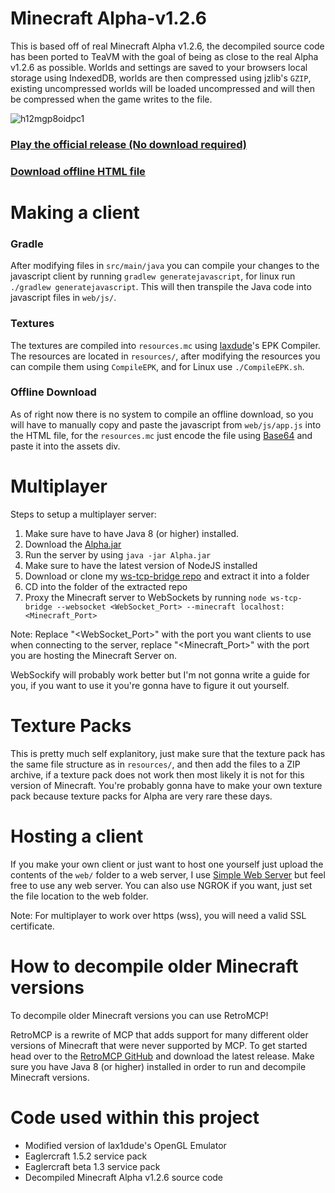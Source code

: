 # Minecraft Alpha-v1.2.6

This is based off of real Minecraft Alpha v1.2.6, the decompiled source code has been ported to TeaVM with the goal of being as close to the real Alpha v1.2.6 as possible. Worlds and settings are saved to your browsers local storage using IndexedDB, worlds are then compressed using jzlib's `GZIP`, existing uncompressed worlds will be loaded uncompressed and will then be compressed when the game writes to the file.

![h12mgp8oidpc1](https://github.com/PeytonPlayz595/Alpha-v1.2.6/assets/106421860/324a94c1-468f-4907-9127-64bdf12906c8)


### [Play the official release (No download required)](https://peytonplayz595.github.io/Alpha-v1.2.6/web/)

### [Download offline HTML file](https://github.com/PeytonPlayz595/Alpha-v1.2.6/blob/main/offline_download/Alpha_Offline_Download.html)

# Making a client

### Gradle
After modifying files in `src/main/java` you can compile your changes to the javascript client by running `gradlew generatejavascript`, for linux run `./gradlew generatejavascript`. This will then transpile the Java code into javascript files in `web/js/`.

### Textures
The textures are compiled into `resources.mc` using [laxdude](https://github.com/lax1dude)'s EPK Compiler. The resources are located in `resources/`, after modifying the resources you can compile them using `CompileEPK`, and for Linux use `./CompileEPK.sh`.

### Offline Download
As of right now there is no system to compile an offline download, so you will have to manually copy and paste the javascript from `web/js/app.js` into the HTML file, for the `resources.mc` just encode the file using [Base64](https://www.base64encode.org/) and paste it into the assets div.

# Multiplayer
Steps to setup a multiplayer server:

1. Make sure have to have Java 8 (or higher) installed.
2. Download the [Alpha.jar](https://github.com/PeytonPlayz595/Alpha-v1.2.6/blob/main/minecraft_server/Alpha.jar)
3. Run the server by using `java -jar Alpha.jar`
4. Make sure to have the latest version of NodeJS installed
5. Download or clone my [ws-tcp-bridge repo](https://github.com/PeytonPlayz595/ws-tcp-bridge/) and extract it into a folder
6. CD into the folder of the extracted repo
7. Proxy the Minecraft server to WebSockets by running `node ws-tcp-bridge --websocket <WebSocket_Port> --minecraft localhost:<Minecraft_Port>`

Note: Replace "<WebSocket_Port>" with the port you want clients to use when connecting to the server, replace "<Minecraft_Port>" with the port you are hosting the Minecraft Server on.

WebSockify will probably work better but I'm not gonna write a guide for you, if you want to use it you're gonna have to figure it out yourself.

# Texture Packs
This is pretty much self explanitory, just make sure that the texture pack has the same file structure as in `resources/`, and then add the files to a ZIP archive, if a texture pack does not work then most likely it is not for this version of Minecraft. You're probably gonna have to make your own texture pack because texture packs for Alpha are very rare these days.

# Hosting a client
If you make your own client or just want to host one yourself just upload the contents of the `web/` folder to a web server, I use [Simple Web Server](https://simplewebserver.org/) but feel free to use any web server. You can also use NGROK if you want, just set the file location to the web folder.

Note: For multiplayer to work over https (wss), you will need a valid SSL certificate.

# How to decompile older Minecraft versions
To decompile older Minecraft versions you can use RetroMCP!

RetroMCP is a rewrite of MCP that adds support for many different older versions of Minecraft that were never supported by MCP. To get started head over to the [RetroMCP GitHub](https://github.com/MCPHackers/RetroMCP-Java/releases) and download the latest release. Make sure you have Java 8 (or higher) installed in order to run and decompile Minecraft versions.

# Code used within this project

- Modified version of lax1dude's OpenGL Emulator
- Eaglercraft 1.5.2 service pack
- Eaglercraft beta 1.3 service pack
- Decompiled Minecraft Alpha v1.2.6 source code
